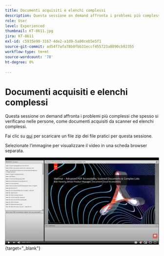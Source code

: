```yaml
---
title: Documenti acquisiti e elenchi complessi
description: Questa sessione on demand affronta i problemi più complessi che spesso si verificano nelle persone, ad esempio documenti acquisiti da scanner ed elenchi complessi
role: User
level: Experienced
thumbnail: KT-8611.jpg
jira: KT-8611
exl-id: c5935e90-3167-4de2-a1d9-5a80ceb5e5f1
source-git-commit: ad54f7afa78b0fbb31eccf455723a8890cb92355
workflow-type: tm+mt
source-wordcount: '78'
ht-degree: 0%

---
```


# Documenti acquisiti e elenchi complessi

Questa sessione on demand affronta i problemi più complessi che spesso si verificano nelle persone, come documenti acquisiti da scanner ed elenchi complessi.

Fai clic su [qui](../assets/accessibilitysession4.zip) per scaricare un file zip dei file pratici per questa sessione.

Selezionate l’immagine per visualizzare il video in una scheda browser separata.

[![Video della sessione 4](../assets/Accessibilitysession4_YT.png)](https://youtu.be/RuBk6DqJBFc){target="_blank"}
